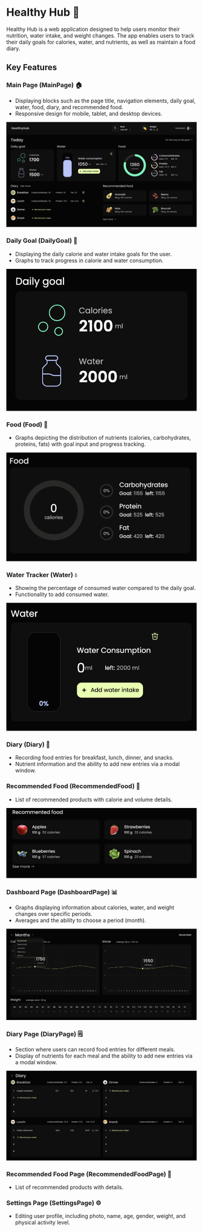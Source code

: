 # Healthy Hub 🥬

Healthy Hub is a web application designed to help users monitor their nutrition, water intake, and weight changes. The app enables users to track their daily goals for calories, water, and nutrients, as well as maintain a food diary.

## Key Features

### Main Page (MainPage) 🏠

- Displaying blocks such as the page title, navigation elements, daily goal, water, food, diary, and recommended food.
- Responsive design for mobile, tablet, and desktop devices.

<div style="text-align:center">

![MainPage](assets/main-page.png)

</div>

### Daily Goal (DailyGoal) 🎯

- Displaying the daily calorie and water intake goals for the user.
- Graphs to track progress in calorie and water consumption.

<div style="text-align:center">

![DailyGoal](assets/daily-goal.png)

</div>

### Food (Food) 🍲

- Graphs depicting the distribution of nutrients (calories, carbohydrates, proteins, fats) with goal input and progress tracking.

<div style="text-align:center">

![Food](assets/food.png)

</div>

### Water Tracker (Water) 💧

- Showing the percentage of consumed water compared to the daily goal.
- Functionality to add consumed water.

<div style="text-align:center">

![Water](assets/water.png)

</div>

### Diary (Diary) 📓

- Recording food entries for breakfast, lunch, dinner, and snacks.
- Nutrient information and the ability to add new entries via a modal window.

### Recommended Food (RecommendedFood) 🌽

- List of recommended products with calorie and volume details.

<div style="text-align:center">

![RecommendedFood](assets/recommended-food.png)

</div>

### Dashboard Page (DashboardPage) 📊

- Graphs displaying information about calories, water, and weight changes over specific periods.
- Averages and the ability to choose a period (month).

<div style="text-align:center">

![DashboardPage](assets/dashboard-page.png)

</div>

### Diary Page (DiaryPage) 🗒️

- Section where users can record food entries for different meals.
- Display of nutrients for each meal and the ability to add new entries via a modal window.

<div style="text-align:center">

![DiaryPage](assets/diary-page.png)

</div>

### Recommended Food Page (RecommendedFoodPage) 🍏

- List of recommended products with details.

### Settings Page (SettingsPage) ⚙️

- Editing user profile, including photo, name, age, gender, weight, and physical activity level.
